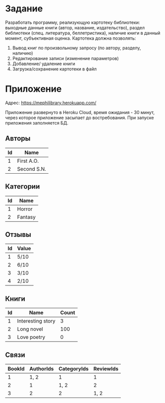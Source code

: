 # Задание

Разработать программу, реализующую картотеку библиотеки: выходные данные книги (автор, название, издательство), раздел библиотеки (спец. литература, беллетристика), наличие книги в данный момент, субъективная оценка. Картотека должна позволять:
1. 	Вывод книг по произвольному запросу (по автору, разделу, наличию)
2. 	Редактирование записи (изменение параметров)
3. 	Добавление/ удаление книги
4. 	Загрузка/сохранение картотеки в файл

# Приложение

Адрес: https://mephilibrary.herokuapp.com/

Приложение развернуто в Heroku Cloud, время ожидания - 30 минут, через которое приложение засыпает до востребования. При запуске приложения заполняется БД.

## Авторы

| Id | Name        |
|----|-------------|
| 1  | First A.O.  |
| 2  | Second S.N. |

## Категории

| Id | Name    |
|----|---------|
| 1  | Horror  |
| 2  | Fantasy |

## Отзывы

| Id | Value |
|----|-------|
| 1  | 5/10  |
| 2  | 6/10  |
| 3  | 3/10  |
| 4  | 2/10  |

## Книги

| Id | Name              | Count |
|----|-------------------|-------|
| 1  | Interesting story | 3     |
| 2  | Long novel        | 100   |
| 3  | Love poetry       | 0     |

## Связи

| BookId | AuthorIds | CategoryIds | ReviewIds |
|--------|-----------|-------------|-----------|
| 1      | 1, 2      | 1           | 1         |
| 2      | 1         | 1, 2        | 2         |
| 3      | 2         | 2           | 1, 2      |
